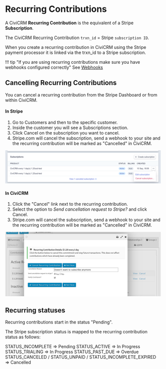 # Recurring Contributions

A CiviCRM **Recurring Contribution** is the equivalent of a Stripe **Subscription**.

The CiviCRM Recurring Contribution `trxn_id` = Stripe `subscription ID`.

When you create a recurring contribution in CiviCRM using the Stripe payment processor it is linked via the trxn_id to a Stripe subscription.

!!! tip "If you are using recurring contributions make sure you have webhooks configured correctly"
    See [Webhooks](webhook)

## Cancelling Recurring Contributions
You can cancel a recurring contribution from the Stripe Dashboard or from within CiviCRM.

#### In Stripe

1. Go to Customers and then to the specific customer.
1. Inside the customer you will see a Subscriptions section.
1. Click Cancel on the subscription you want to cancel.
1. Stripe.com will cancel the subscription, send a webhook to your site and the recurring contribution will be marked as "Cancelled" in CiviCRM.

![Cancel Subscription in Stripe](images/stripedashboard_cancelsubscription.png)

#### In CiviCRM
1. Click the "Cancel" link next to the recurring contribution.
1. Select the option to *Send cancellation request to Stripe?* and click Cancel.
1. Stripe.com will cancel the subscription, send a webhook to your site and the recurring contribution will be marked as "Cancelled" in CiviCRM.

![Cancel Subscription in CiviCRM](images/backend_cancelrecur.png)

## Recurring statuses

Recurring contributions start in the status "Pending".

The Stripe subscription status is mapped to the recurring contribution status as follows:

STATUS_INCOMPLETE => Pending
STATUS_ACTIVE => In Progress
STATUS_TRIALING => In Progress
STATUS_PAST_DUE => Overdue
STATUS_CANCELED / STATUS_UNPAID / STATUS_INCOMPLETE_EXPIRED => Cancelled
